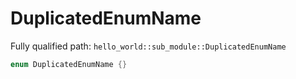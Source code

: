 # DuplicatedEnumName

Fully qualified path: `hello_world::sub_module::DuplicatedEnumName`

```rust
enum DuplicatedEnumName {}
```

